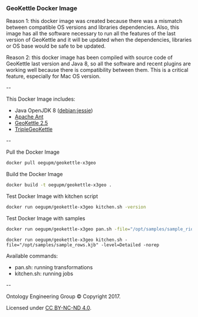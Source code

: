 ### GeoKettle Docker Image


Reason 1: this docker image was created because there was a mismatch between compatible OS versions and libraries dependencies. Also, this image has all the software necessary to run all the features of the last version of GeoKettle and it will be updated when the dependencies, libraries or OS base would be safe to be updated.

Reason 2: this docker image has been compiled with source code of GeoKettle last version and Java 8, so all the software and recent plugins are working well because there is compatibility between them. This is a critical feature, especially for Mac OS version.

--

This Docker Image includes:

 * Java OpenJDK 8 ([debian:jessie](https://github.com/docker-library/openjdk/blob/238cc35696423794b1951fc63d4cc9ffb8ca9685/8-jdk/Dockerfile))
 * [Apache Ant](https://ant.apache.org/bindownload.cgi)
 * [GeoKettle 2.5](http://www.spatialytics.org/projects/geokettle/)
 * [TripleGeoKettle](https://github.com/oeg-upm/geo.linkeddata.es-TripleGeoKettle)

--

Pull the Docker Image

```bash
docker pull oegupm/geokettle-x3geo
```

Build the Docker Image

```bash
docker build -t oegupm/geokettle-x3geo .
```

Test Docker Image with kitchen script

```bash
docker run oegupm/geokettle-x3geo kitchen.sh -version
```

Test Docker Image with samples

```bash
docker run oegupm/geokettle-x3geo pan.sh -file="/opt/samples/sample_rio.ktr" -level=Detailed -norep
```

```
docker run oegupm/geokettle-x3geo kitchen.sh -file="/opt/samples/sample_rows.kjb" -level=Detailed -norep
```

Available commands:

* pan.sh: running transformations
* kitchen.sh: running jobs

--

Ontology Engineering Group © Copyright 2017.

Licensed under [CC BY-NC-ND 4.0](https://creativecommons.org/licenses/by-nc-nd/4.0/).

